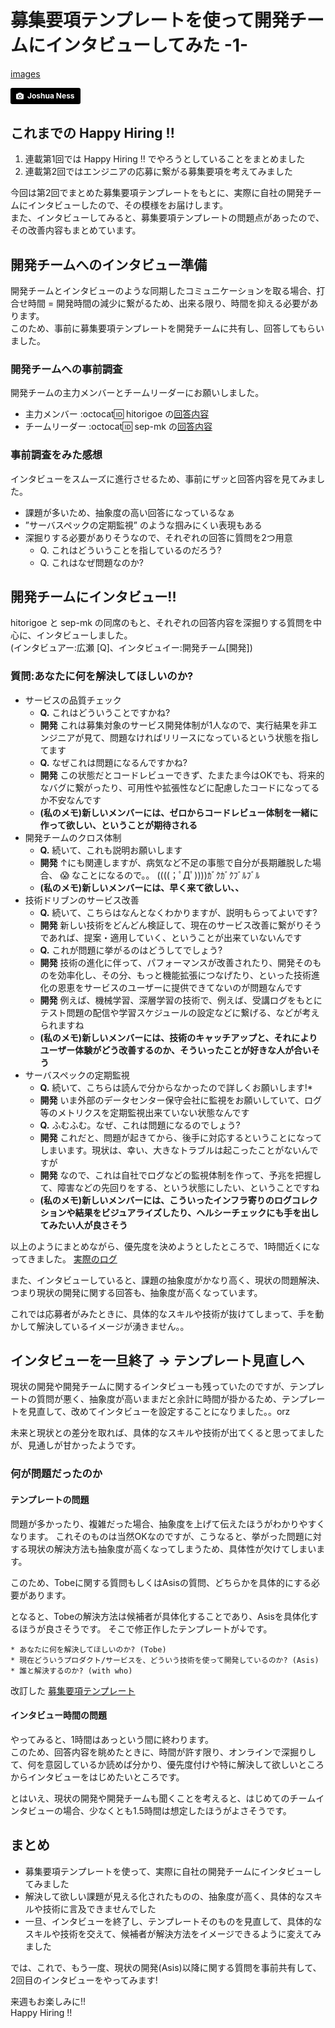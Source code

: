 # 募集要項テンプレートを使って開発チームにインタビューしてみた -1-
[images](images/interview.jpg)

<a style="background-color:black;color:white;text-decoration:none;padding:4px 6px;font-family:-apple-system, BlinkMacSystemFont, &quot;San Francisco&quot;, &quot;Helvetica Neue&quot;, Helvetica, Ubuntu, Roboto, Noto, &quot;Segoe UI&quot;, Arial, sans-serif;font-size:12px;font-weight:bold;line-height:1.2;display:inline-block;border-radius:3px;" href="https://unsplash.com/@theexplorerdad?utm_medium=referral&amp;utm_campaign=photographer-credit&amp;utm_content=creditBadge" target="_blank" rel="noopener noreferrer" title="Download free do whatever you want high-resolution photos from Joshua Ness"><span style="display:inline-block;padding:2px 3px;"><svg xmlns="http://www.w3.org/2000/svg" style="height:12px;width:auto;position:relative;vertical-align:middle;top:-1px;fill:white;" viewBox="0 0 32 32"><title></title><path d="M20.8 18.1c0 2.7-2.2 4.8-4.8 4.8s-4.8-2.1-4.8-4.8c0-2.7 2.2-4.8 4.8-4.8 2.7.1 4.8 2.2 4.8 4.8zm11.2-7.4v14.9c0 2.3-1.9 4.3-4.3 4.3h-23.4c-2.4 0-4.3-1.9-4.3-4.3v-15c0-2.3 1.9-4.3 4.3-4.3h3.7l.8-2.3c.4-1.1 1.7-2 2.9-2h8.6c1.2 0 2.5.9 2.9 2l.8 2.4h3.7c2.4 0 4.3 1.9 4.3 4.3zm-8.6 7.5c0-4.1-3.3-7.5-7.5-7.5-4.1 0-7.5 3.4-7.5 7.5s3.3 7.5 7.5 7.5c4.2-.1 7.5-3.4 7.5-7.5z"></path></svg></span><span style="display:inline-block;padding:2px 3px;">Joshua Ness</span></a>

## これまでの Happy Hiring !!
1. 連載第1回では Happy Hiring !! でやろうとしていることをまとめました
2. 連載第2回ではエンジニアの応募に繋がる募集要項を考えてみました

今回は第2回でまとめた募集要項テンプレートをもとに、実際に自社の開発チームにインタビューしたので、その模様をお届けします。  
また、インタビューしてみると、募集要項テンプレートの問題点があったので、その改善内容もまとめています。

## 開発チームへのインタビュー準備
開発チームとインタビューのような同期したコミュニケーションを取る場合、打合せ時間 = 開発時間の減少に繋がるため、出来る限り、時間を抑える必要があります。  
このため、事前に募集要項テンプレートを開発チームに共有し、回答してもらいました。

### 開発チームへの事前調査
開発チームの主力メンバーとチームリーダーにお願いしました。

* 主力メンバー :octocat:id: hitorigoe の[回答内容](https://github.com/sezemiadmin/happy-hiring/commit/990714f1958b99172a133f3f5e6aba12fd308149?short_path=9760498#diff-97604988b47339c19167331e97330fe4)
* チームリーダー :octocat:id: sep-mk の[回答内容](https://github.com/sezemiadmin/happy-hiring/commit/1f29cd43678cf264c6a8d6cb5018ddc0f9a805bd?short_path=9760498#diff-97604988b47339c19167331e97330fe4)



### 事前調査をみた感想
インタビューをスムーズに進行させるため、事前にザッと回答内容を見てみました。

* 課題が多いため、抽象度の高い回答になっているなぁ
* ”サーバスペックの定期監視” のような掴みにくい表現もある
* 深掘りする必要がありそうなので、それぞれの回答に質問を2つ用意
    * Q. これはどういうことを指しているのだろう?
    * Q. これはなぜ問題なのか?

## 開発チームにインタビュー!!
hitorigoe と sep-mk の同席のもと、それぞれの回答内容を深掘りする質問を中心に、インタビューしました。  
(インタビュアー:広瀬 [Q]、インタビュイー:開発チーム[開発])

### 質問:あなたに何を解決してほしいのか?
* サービスの品質チェック  
  * **Q.** これはどういうことですかね?
  * **開発** これは募集対象のサービス開発体制が1人なので、実行結果を非エンジニアが見て、問題なければリリースになっているという状態を指してます
  * **Q.** なぜこれは問題になるんですかね?
  * **開発** この状態だとコードレビューできず、たまたま今はOKでも、将来的なバグに繋がったり、可用性や拡張性などに配慮したコードになってるか不安なんです
  * **(私のメモ)新しいメンバーには、ゼロからコードレビュー体制を一緒に作って欲しい、ということが期待される**
* 開発チームのクロス体制
  * **Q.** 続いて、これも説明お願いします
  * **開発** ↑にも関連しますが、病気など不足の事態で自分が長期離脱した場合、 :scream: なことになるので。。 ((((；ﾟДﾟ))))ｶﾞｸｶﾞｸﾌﾞﾙﾌﾞﾙ
  * **(私のメモ)新しいメンバーには、早く来て欲しい、、**
* 技術ドリブンのサービス改善  
  * **Q.** 続いて、こちらはなんとなくわかりますが、説明もらってよいです?
  * **開発** 新しい技術をどんどん検証して、現在のサービス改善に繋がりそうであれば、提案・適用していく、ということが出来ていないんです
  * **Q.** これが問題に挙がるのはどうしてでしょう?
  * **開発** 技術の進化に伴って、パフォーマンスが改善されたり、開発そのものを効率化し、その分、もっと機能拡張につなげたり、といった技術進化の恩恵をサービスのユーザーに提供できてないのが問題なんです
  * **開発** 例えば、機械学習、深層学習の技術で、例えば、受講ログをもとにテスト問題の配信や学習スケジュールの設定などに繋げる、などが考えられますね
  * **(私のメモ)新しいメンバーには、技術のキャッチアップと、それによりユーザー体験がどう改善するのか、そういったことが好きな人が合いそう**
* サーバスペックの定期監視
  * **Q.** 続いて、こちらは読んで分からなかったので詳しくお願いします!*
  * **開発** いま外部のデータセンター保守会社に監視をお願いしていて、ログ等のメトリクスを定期監視出来ていない状態なんです
  * **Q.** ふむふむ。なぜ、これは問題になるのでしょう?
  * **開発** これだと、問題が起きてから、後手に対応するということになってしまいます。現状は、幸い、大きなトラブルは起こったことがないんですが
  * **開発** なので、これは自社でログなどの監視体制を作って、予兆を把握して、障害などの先回りをする、という状態にしたい、ということですね
  * **(私のメモ)新しいメンバーには、こういったインフラ寄りのログコレクションや結果をビジュアライズしたり、ヘルシーチェックにも手を出してみたい人が良さそう**

以上のようにまとめながら、優先度を決めようとしたところで、1時間近くになってきました。
[実際のログ](https://github.com/sezemiadmin/happy-hiring/pull/5/commits/2b69b19a966da0ed3b02356e5d4a653e74f63bf5#diff-97604988b47339c19167331e97330fe4)

また、インタビューしていると、課題の抽象度がかなり高く、現状の問題解決、つまり現状の開発に関する回答も、抽象度が高くなっています。

これでは応募者がみたときに、具体的なスキルや技術が抜けてしまって、手を動かして解決しているイメージが湧きません。。

## インタビューを一旦終了 -> テンプレート見直しへ
現状の開発や開発チームに関するインタビューも残っていたのですが、テンプレートの質問が悪く、抽象度が高いままだと余計に時間が掛かるため、テンプレートを見直して、改めてインタビューを設定することになりました。。orz

未来と現状との差分を取れば、具体的なスキルや技術が出てくると思ってましたが、見通しが甘かったようです。

### 何が問題だったのか

#### テンプレートの問題
問題が多かったり、複雑だった場合、抽象度を上げて伝えたほうがわかりやすくなります。
これそのものは当然OKなのですが、こうなると、挙がった問題に対する現状の解決方法も抽象度が高くなってしまうため、具体性が欠けてしまいます。

このため、Tobeに関する質問もしくはAsisの質問、どちらかを具体的にする必要があります。

となると、Tobeの解決方法は候補者が具体化することであり、Asisを具体化するほうが良さそうです。
そこで修正作したテンプレートが↓です。

```
* あなたに何を解決してほしいのか? (Tobe)
* 現在どういうプロダクト/サービスを、どういう技術を使って開発しているのか? (Asis)
* 誰と解決するのか? (with who)
```
改訂した [募集要項テンプレート](https://github.com/sezemiadmin/happy-hiring/blob/master/template/job_description.md)

#### インタビュー時間の問題
やってみると、1時間はあっという間に終わります。  
このため、回答内容を眺めたときに、時間が許す限り、オンラインで深掘りして、何を意図しているか読めば分かり、優先度付けや特に解決して欲しいところからインタビューをはじめたいところです。

とはいえ、現状の開発や開発チームも聞くことを考えると、はじめてのチームインタビューの場合、少なくとも1.5時間は想定したほうがよさそうです。

## まとめ
* 募集要項テンプレートを使って、実際に自社の開発チームにインタビューしてみました
* 解決して欲しい課題が見える化されたものの、抽象度が高く、具体的なスキルや技術に言及できませんでした
* 一旦、インタビューを終了し、テンプレートそのものを見直して、具体的なスキルや技術を交えて、候補者が解決方法をイメージできるように変えてみました

では、これで、もう一度、現状の開発(Asis)以降に関する質問を事前共有して、2回目のインタビューをやってみます!

来週もお楽しみに!!  
Happy Hiring !!
